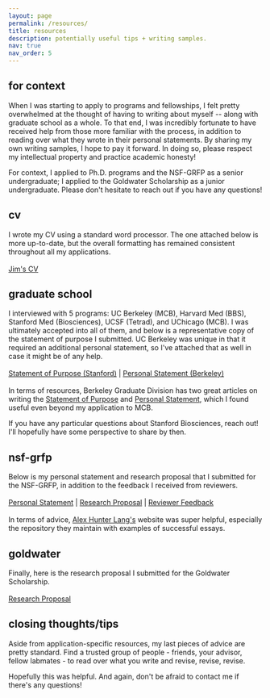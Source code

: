 ```yaml
---
layout: page
permalink: /resources/
title: resources
description: potentially useful tips + writing samples.
nav: true
nav_order: 5
---
```


## for context
When I was starting to apply to programs and fellowships, I felt pretty overwhelmed at the thought of having to writing about myself -- along with graduate school as a whole. To that end, I was incredibly fortunate to have received help from those more familiar with the process, in addition to reading over what they wrote in their personal statements. By sharing my own writing samples, I hope to pay it forward. In doing so, please respect my intellectual property and practice academic honesty!

For context, I applied to Ph.D. programs and the NSF-GRFP as a senior undergraduate; I applied to the Goldwater Scholarship as a junior undergraduate. Please don't hesitate to reach out if you have any questions!

## cv
I wrote my CV using a standard word processor. The one attached below is more up-to-date, but the overall formatting has remained consistent throughout all my applications.  
<br>
<a href='https://jimluzhang.com/assets/pdf/JLZ_CV.pdf'>Jim's CV</a>
<br>
## graduate school
I interviewed with 5 programs: UC Berkeley (MCB), Harvard Med (BBS), Stanford Med (Biosciences), UCSF (Tetrad), and UChicago (MCB). I was ultimately accepted into all of them, and below is a representative copy of the statement of purpose I submitted. UC Berkeley was unique in that it required an additional personal statement, so I've attached that as well in case it might be of any help.  
<br>
<a href='https://jimluzhang.com/assets/pdf/JLZ_SOP.pdf'>Statement of Purpose (Stanford)</a> | <a href='https://jimluzhang.com/assets/pdf/JLZ_PS.pdf'>Personal Statement (Berkeley)</a>  
<br>
In terms of resources, Berkeley Graduate Division has two great articles on writing the <a href='https://grad.berkeley.edu/admissions/steps-to-apply/requirements/statement-purpose/'>Statement of Purpose</a> and <a href='https://grad.berkeley.edu/admissions/steps-to-apply/requirements/personal-statement/'>Personal Statement</a>, which I found useful even beyond my application to MCB.

If you have any particular questions about Stanford Biosciences, reach out! I'll hopefully have some perspective to share by then.

## nsf-grfp
Below is my personal statement and research proposal that I submitted for the NSF-GRFP, in addition to the feedback I received from reviewers.  
<br>
<a href='https://jimluzhang.com/assets/pdf/JLZ_NSFPS.pdf'>Personal Statement</a> | <a href='https://jimluzhang.com/assets/pdf/JLZ_NSFRP.pdf'>Research Proposal</a> | <a href='https://jimluzhang.com/assets/pdf/JLZ_NSFFeedback.pdf'>Reviewer Feedback</a>  
<br>
In terms of advice, <a href='https://www.alexhunterlang.com/nsf-fellowship'>Alex Hunter Lang's</a> website was super helpful, especially the repository they maintain with examples of successful essays. 

## goldwater
Finally, here is the research proposal I submitted for the Goldwater Scholarship.  
<br>
<a href='https://jimluzhang.com/assets/pdf/JLZ_GWRP.pdf'>Research Proposal</a>
<br>

## closing thoughts/tips
Aside from application-specific resources, my last pieces of advice are pretty standard. Find a trusted group of people - friends, your advisor, fellow labmates - to read over what you write and revise, revise, revise. 

Hopefully this was helpful. And again, don't be afraid to contact me if there's any questions!